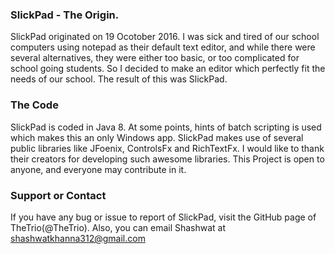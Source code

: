 ### SlickPad - The Origin.
SlickPad originated on 19 Ocotober 2016. I was sick and tired of our school computers using notepad as their default text editor, and while there were several alternatives, they were either too basic, or too complicated for school going students. So I decided to make an editor which perfectly fit the needs of our school. The result of this was SlickPad. 

### The Code
SlickPad is coded in Java 8. At some points, hints of batch scripting is used which makes this an only Windows app. SlickPad makes use of several public libraries like JFoenix, ControlsFx and RichTextFx. I would like to thank their creators for developing such awesome libraries. This Project is open to anyone, and everyone may contribute in it.


### Support or Contact
If you have any bug or issue to report of SlickPad, visit the GitHub page of TheTrio(@TheTrio). Also, you can email Shashwat at shashwatkhanna312@gmail.com
